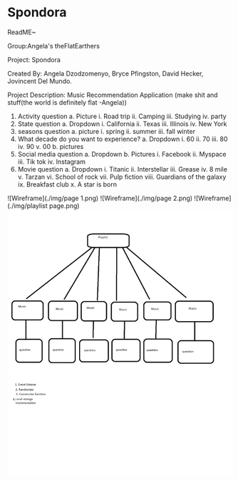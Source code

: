 # Spondora

ReadME~

Group:Angela's theFlatEarthers

Project: Spondora

Created By: Angela Dzodzomenyo, Bryce Pfingston, David Hecker, Jovincent Del Mundo.

Project Description: Music Recommendation Application 
(make shit and stuff(the world is definitely flat -Angela))

1.	Activity question
a.	Picture
i.	Road trip
ii.	Camping
iii. Studying
iv.	party
2.	State question
a.	Dropdown
i.	California
ii.	Texas
iii. Illinois
iv.	New York
3.	seasons question
a.	picture
i.	spring
ii.	summer
iii. fall winter
4.	What decade do you want to experience?
a.	Dropdown
i.	60
ii.	70
iii. 80
iv.	90
v.	00
b.	pictures
5.	Social media question
a.	Dropdown
b.	Pictures
i.	Facebook
ii.	Myspace
iii.	Tik tok
iv.	Instagram
6.	Movie question 
a.	Dropdown
i.	Titanic
ii.	Interstellar
iii.	Grease
iv.	8 mile
v.	Tarzan 
vi.	School of rock
vii.	Pulp fiction
viii.	Guardians of the galaxy
ix.	Breakfast club
x.	A star is born


![Wireframe](./img/page 1.png)
![Wireframe](./img/page 2.png)
![Wireframe](./img/playlist page.png)
![Wireframe](./img/domain.png)
